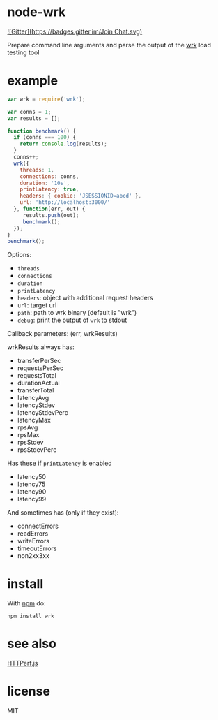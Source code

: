 # node-wrk
[![Gitter](https://badges.gitter.im/Join Chat.svg)](https://gitter.im/sidorares/node-wrk?utm_source=badge&utm_medium=badge&utm_campaign=pr-badge&utm_content=badge)

Prepare command line arguments and parse the output of the
[wrk](https://github.com/wg/wrk) load testing tool

# example

``` js
var wrk = require('wrk');

var conns = 1;
var results = [];

function benchmark() {
  if (conns === 100) {
    return console.log(results);
  }
  conns++;
  wrk({
    threads: 1,
    connections: conns,
    duration: '10s',
    printLatency: true,
    headers: { cookie: 'JSESSIONID=abcd' },
    url: 'http://localhost:3000/'
  }, function(err, out) {
     results.push(out);
     benchmark();
  });
}
benchmark();
```
Options:

  - `threads`
  - `connections`
  - `duration`
  - `printLatency`
  - `headers`: object with additional request headers
  - `url`: target url
  - `path`: path to wrk binary (default is "wrk")
  - `debug`: print the output of `wrk` to stdout

Callback parameters: (err, wrkResults)

wrkResults always has:
  - transferPerSec
  - requestsPerSec
  - requestsTotal
  - durationActual
  - transferTotal
  - latencyAvg
  - latencyStdev
  - latencyStdevPerc
  - latencyMax
  - rpsAvg
  - rpsMax
  - rpsStdev
  - rpsStdevPerc

Has these if `printLatency` is enabled
  - latency50
  - latency75
  - latency90
  - latency99

And sometimes has (only if they exist):
  - connectErrors
  - readErrors
  - writeErrors
  - timeoutErrors
  - non2xx3xx

# install

With [npm](https://npmjs.org) do:

```
npm install wrk
```

# see also
[HTTPerf.js](https://github.com/jmervine/httperfjs)

# license

MIT
